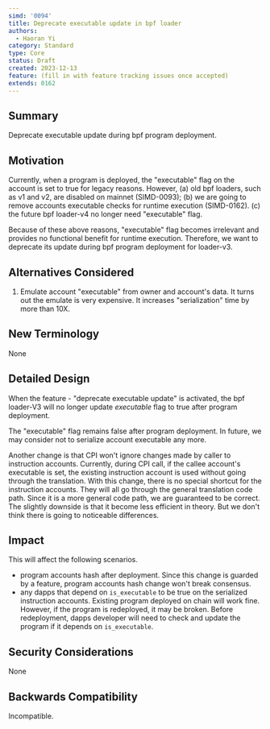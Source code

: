 ```yaml
---
simd: '0094'
title: Deprecate executable update in bpf loader
authors:
  - Haoran Yi
category: Standard
type: Core
status: Draft
created: 2023-12-13
feature: (fill in with feature tracking issues once accepted)
extends: 0162
---
```


## Summary

Deprecate executable update during bpf program deployment.

## Motivation

Currently, when a program is deployed, the "executable" flag on the account is
set to true for legacy reasons. However, (a) old bpf loaders, such as v1 and v2,
are disabled on mainnet (SIMD-0093); (b) we are going to remove accounts
executable checks for runtime execution (SIMD-0162). (c) the future bpf
loader-v4 no longer need "executable" flag.

Because of these above reasons, "executable" flag becomes irrelevant and
provides no functional benefit for runtime execution. Therefore, we want to
deprecate its update during bpf program deployment for loader-v3.

## Alternatives Considered

1. Emulate account "executable" from owner and account's data. It turns out the
   emulate is very expensive. It increases "serialization" time by more than 10X.

## New Terminology

None

## Detailed Design

When the feature - "deprecate executable update" is activated, the bpf loader-V3
will no longer update *executable* flag to true after program deployment.

The "executable" flag remains false after program deployment. In future, we may
consider not to serialize account executable any more.

Another change is that CPI won't ignore changes made by caller to instruction
accounts. Currently, during CPI call, if the callee account's executable is set,
the existing instruction account is used without going through the translation.
With this change, there is no special shortcut for the instruction accounts.
They will all go through the general translation code path. Since it is a more
general code path, we are guaranteed to be correct. The slightly downside is
that it become less efficient in theory. But we don't think there is going to
noticeable differences.

## Impact

This will affect the following scenarios.

- program accounts hash after deployment. Since this change is guarded by a
  feature, program accounts hash change won't break consensus.
- any dapps that depend on `is_executable` to be true on the serialized
  instruction accounts. Existing program deployed on chain will work fine.
  However, if the program is redeployed, it may be broken. Before redeployment,
  dapps developer will need to check and update the program if it depends on
  `is_executable`.

## Security Considerations

None

## Backwards Compatibility

Incompatible.
